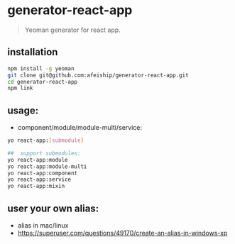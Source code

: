 # generator-react-app
> Yeoman generator for react app.

## installation
```bash
npm install -g yeoman
git clone git@github.com:afeiship/generator-react-app.git
cd generator-react-app
npm link
```

## usage:
+ component/module/module-multi/service:
```bash
yo react-app:[submodule]

##  support submodules:
yo react-app:module
yo react-app:module-multi
yo react-app:component
yo react-app:service
yo react-app:mixin
```

## user your own alias:
+ alias in mac/linux
+ https://superuser.com/questions/49170/create-an-alias-in-windows-xp


